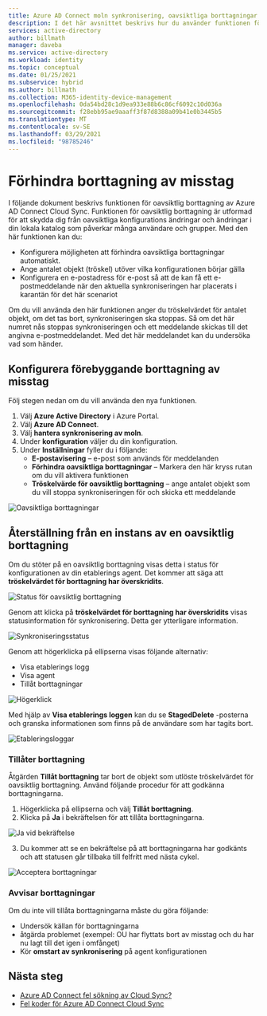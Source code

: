 ```yaml
---
title: Azure AD Connect moln synkronisering, oavsiktliga borttagningar
description: I det här avsnittet beskrivs hur du använder funktionen för oavsiktlig borttagning för att förhindra borttagningar.
services: active-directory
author: billmath
manager: daveba
ms.service: active-directory
ms.workload: identity
ms.topic: conceptual
ms.date: 01/25/2021
ms.subservice: hybrid
ms.author: billmath
ms.collection: M365-identity-device-management
ms.openlocfilehash: 0da54bd28c1d9ea933e88b6c86cf6092c10d036a
ms.sourcegitcommit: f28ebb95ae9aaaff3f87d8388a09b41e0b3445b5
ms.translationtype: MT
ms.contentlocale: sv-SE
ms.lasthandoff: 03/29/2021
ms.locfileid: "98785246"
---
```

# <a name="accidental-delete-prevention"></a>Förhindra borttagning av misstag

I följande dokument beskrivs funktionen för oavsiktlig borttagning av Azure AD Connect Cloud Sync.  Funktionen för oavsiktlig borttagning är utformad för att skydda dig från oavsiktliga konfigurations ändringar och ändringar i din lokala katalog som påverkar många användare och grupper.  Med den här funktionen kan du:

- Konfigurera möjligheten att förhindra oavsiktliga borttagningar automatiskt. 
- Ange antalet objekt (tröskel) utöver vilka konfigurationen börjar gälla 
- Konfigurera en e-postadress för e-post så att de kan få ett e-postmeddelande när den aktuella synkroniseringen har placerats i karantän för det här scenariot 

Om du vill använda den här funktionen anger du tröskelvärdet för antalet objekt, om det tas bort, synkroniseringen ska stoppas.  Så om det här numret nås stoppas synkroniseringen och ett meddelande skickas till det angivna e-postmeddelandet.  Med det här meddelandet kan du undersöka vad som händer.


## <a name="configure-accidental-delete-prevention"></a>Konfigurera förebyggande borttagning av misstag
Följ stegen nedan om du vill använda den nya funktionen.


1.  Välj **Azure Active Directory** i Azure Portal.
2.  Välj **Azure AD Connect**.
3.  Välj **hantera synkronisering av moln**.
4. Under **konfiguration** väljer du din konfiguration.
5. Under **Inställningar** fyller du i följande:
    - **E-postavisering** – e-post som används för meddelanden
    - **Förhindra oavsiktliga borttagningar** – Markera den här kryss rutan om du vill aktivera funktionen
    - **Tröskelvärde för oavsiktlig borttagning** – ange antalet objekt som du vill stoppa synkroniseringen för och skicka ett meddelande

![Oavsiktliga borttagningar](media/how-to-accidental-deletes/accident-1.png)

## <a name="recovering-from-an-accidental-delete-instance"></a>Återställning från en instans av en oavsiktlig borttagning
Om du stöter på en oavsiktlig borttagning visas detta i status för konfigurationen av din etablerings agent.  Det kommer att säga att **tröskelvärdet för borttagning har överskridits**.
 
![Status för oavsiktlig borttagning](media/how-to-accidental-deletes/delete-1.png)

Genom att klicka på **tröskelvärdet för borttagning har överskridits** visas statusinformation för synkronisering.  Detta ger ytterligare information. 
 
 ![Synkroniseringsstatus](media/how-to-accidental-deletes/delete-2.png)

Genom att högerklicka på ellipserna visas följande alternativ:
 - Visa etablerings logg
 - Visa agent
 - Tillåt borttagningar

 ![Högerklick](media/how-to-accidental-deletes/delete-3.png)

Med hjälp av **Visa etablerings loggen** kan du se **StagedDelete** -posterna och granska informationen som finns på de användare som har tagits bort.
 
 ![Etableringsloggar](media/how-to-accidental-deletes/delete-7.png)

### <a name="allowing-deletes"></a>Tillåter borttagning

Åtgärden **Tillåt borttagning** tar bort de objekt som utlöste tröskelvärdet för oavsiktlig borttagning.  Använd följande procedur för att godkänna borttagningarna.  

1. Högerklicka på ellipserna och välj **Tillåt borttagning**.
2. Klicka på **Ja** i bekräftelsen för att tillåta borttagningarna.
 
 ![Ja vid bekräftelse](media/how-to-accidental-deletes/delete-4.png)

3. Du kommer att se en bekräftelse på att borttagningarna har godkänts och att statusen går tillbaka till felfritt med nästa cykel. 
 
 ![Acceptera borttagningar](media/how-to-accidental-deletes/delete-8.png)

### <a name="rejecting-deletions"></a>Avvisar borttagningar

Om du inte vill tillåta borttagningarna måste du göra följande:
- Undersök källan för borttagningarna
- åtgärda problemet (exempel: OU har flyttats bort av misstag och du har nu lagt till det igen i omfånget)
- Kör **omstart av synkronisering** på agent konfigurationen

## <a name="next-steps"></a>Nästa steg 

- [Azure AD Connect fel sökning av Cloud Sync?](how-to-troubleshoot.md)
- [Fel koder för Azure AD Connect Cloud Sync](reference-error-codes.md)
 


